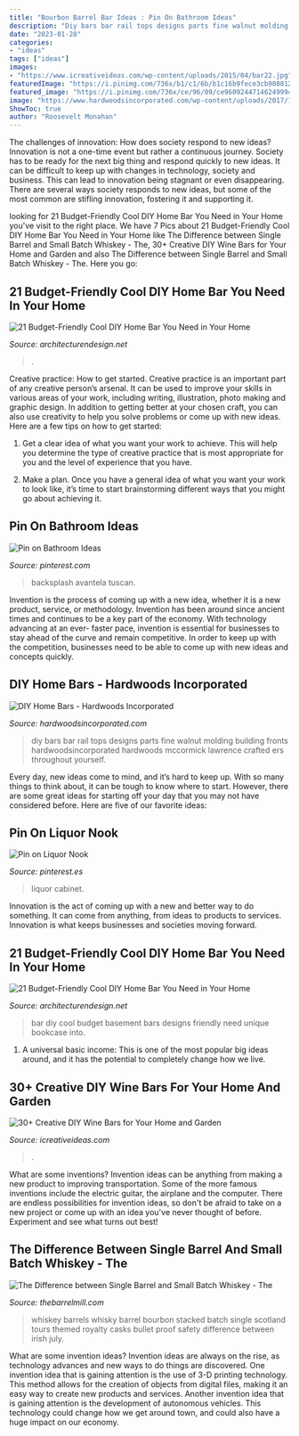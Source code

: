 ```yaml
---
title: "Bourbon Barrel Bar Ideas : Pin On Bathroom Ideas"
description: "Diy bars bar rail tops designs parts fine walnut molding building fronts hardwoodsincorporated hardwoods mccormick lawrence crafted ers throughout yourself"
date: "2023-01-28"
categories:
- "ideas"
tags: ["ideas"]
images:
- "https://www.icreativeideas.com/wp-content/uploads/2015/04/bar22.jpg"
featuredImage: "https://i.pinimg.com/736x/b1/c1/6b/b1c16b9fece3cb90881252d3b7563b99--liquor-cabinet-media-center.jpg"
featured_image: "https://i.pinimg.com/736x/ce/96/09/ce960924471462499945d25f409be629.jpg"
image: "https://www.hardwoodsincorporated.com/wp-content/uploads/2017/12/Lawrence-Mccormick-2-768x1024.jpg"
ShowToc: true
author: "Roosevelt Monahan"
---
```



The challenges of innovation: How does society respond to new ideas?
Innovation is not a one-time event but rather a continuous journey. Society has to be ready for the next big thing and respond quickly to new ideas. It can be difficult to keep up with changes in technology, society and business. This can lead to innovation being stagnant or even disappearing. There are several ways society responds to new ideas, but some of the most common are stifling innovation, fostering it and supporting it.

	

		
looking for 21 Budget-Friendly Cool DIY Home Bar You Need in Your Home you've visit to the right place. We have 7 Pics about 21 Budget-Friendly Cool DIY Home Bar You Need in Your Home like The Difference between Single Barrel and Small Batch Whiskey - The, 30+ Creative DIY Wine Bars for Your Home and Garden and also The Difference between Single Barrel and Small Batch Whiskey - The. Here you go:
		
    
## 21 Budget-Friendly Cool DIY Home Bar You Need In Your Home

<img loading=lazy src="https://cdn.architecturendesign.net/wp-content/uploads/2015/04/AD-DIY-Home-Bar-2.jpg" onerror="this.onerror=null;this.src='https://tse2.mm.bing.net/th?id=OIP.qTqZfqwmLmWmakzlwJCINQHaKA&amp;pid=15.1';" alt="21 Budget-Friendly Cool DIY Home Bar You Need in Your Home">

_Source: architecturendesign.net_

>. 

	

Creative practice: How to get started.
Creative practice is an important part of any creative person’s arsenal. It can be used to improve your skills in various areas of your work, including writing, illustration, photo making and graphic design. In addition to getting better at your chosen craft, you can also use creativity to help you solve problems or come up with new ideas. Here are a few tips on how to get started:
1. Get a clear idea of what you want your work to achieve. This will help you determine the type of creative practice that is most appropriate for you and the level of experience that you have.

2. Make a plan. Once you have a general idea of what you want your work to look like, it’s time to start brainstorming different ways that you might go about achieving it.

    
## Pin On Bathroom Ideas

<img loading=lazy src="https://i.pinimg.com/736x/ce/96/09/ce960924471462499945d25f409be629.jpg" onerror="this.onerror=null;this.src='https://tse2.mm.bing.net/th?id=OIP.Gy7HlLYCwgZ5Mnmhp2f8uAHaEK&amp;pid=15.1';" alt="Pin on Bathroom Ideas">

_Source: pinterest.com_

>backsplash avantela tuscan. 

	

Invention is the process of coming up with a new idea, whether it is a new product, service, or methodology. Invention has been around since ancient times and continues to be a key part of the economy. With technology advancing at an ever- faster pace, invention is essential for businesses to stay ahead of the curve and remain competitive. In order to keep up with the competition, businesses need to be able to come up with new ideas and concepts quickly.

    
## DIY Home Bars - Hardwoods Incorporated

<img loading=lazy src="https://www.hardwoodsincorporated.com/wp-content/uploads/2017/12/Lawrence-Mccormick-2-768x1024.jpg" onerror="this.onerror=null;this.src='https://tse3.mm.bing.net/th?id=OIP.1ABsMEXriGarEJakLp_UZAHaJ4&amp;pid=15.1';" alt="DIY Home Bars - Hardwoods Incorporated">

_Source: hardwoodsincorporated.com_

>diy bars bar rail tops designs parts fine walnut molding building fronts hardwoodsincorporated hardwoods mccormick lawrence crafted ers throughout yourself. 

	

Every day, new ideas come to mind, and it’s hard to keep up. With so many things to think about, it can be tough to know where to start. However, there are some great ideas for starting off your day that you may not have considered before. Here are five of our favorite ideas: 

    
## Pin On Liquor Nook

<img loading=lazy src="https://i.pinimg.com/736x/b1/c1/6b/b1c16b9fece3cb90881252d3b7563b99--liquor-cabinet-media-center.jpg" onerror="this.onerror=null;this.src='https://tse2.mm.bing.net/th?id=OIP.BqMjTnoXZ2oAWoNz4-z18gHaKv&amp;pid=15.1';" alt="Pin on Liquor Nook">

_Source: pinterest.es_

>liquor cabinet. 

	

Innovation is the act of coming up with a new and better way to do something. It can come from anything, from ideas to products to services. Innovation is what keeps businesses and societies moving forward.

    
## 21 Budget-Friendly Cool DIY Home Bar You Need In Your Home

<img loading=lazy src="http://cdn.architecturendesign.net/wp-content/uploads/2015/04/AD-DIY-Home-Bar-4.jpg" onerror="this.onerror=null;this.src='https://tse1.mm.bing.net/th?id=OIP.I6pjlEuICwBOugWXdpoFtQHaJ4&amp;pid=15.1';" alt="21 Budget-Friendly Cool DIY Home Bar You Need in Your Home">

_Source: architecturendesign.net_

>bar diy cool budget basement bars designs friendly need unique bookcase into. 

	

1. A universal basic income: This is one of the most popular big ideas around, and it has the potential to completely change how we live.

    
## 30+ Creative DIY Wine Bars For Your Home And Garden

<img loading=lazy src="https://www.icreativeideas.com/wp-content/uploads/2015/04/bar22.jpg" onerror="this.onerror=null;this.src='https://tse2.mm.bing.net/th?id=OIP.ul3A3W3tL9dLgsBebX8aVwHaLI&amp;pid=15.1';" alt="30+ Creative DIY Wine Bars for Your Home and Garden">

_Source: icreativeideas.com_

>. 

	

What are some inventions?
Invention ideas can be anything from making a new product to improving transportation. Some of the more famous inventions include the electric guitar, the airplane and the computer. There are endless possibilities for invention ideas, so don't be afraid to take on a new project or come up with an idea you've never thought of before. Experiment and see what turns out best!

    
## The Difference Between Single Barrel And Small Batch Whiskey - The

<img loading=lazy src="https://www.thebarrelmill.com/blog/wp-content/uploads/2019/07/barrel-stack.jpg" onerror="this.onerror=null;this.src='https://tse3.mm.bing.net/th?id=OIP.CYF8KJruYbD6MGgIVpv3dQHaE5&amp;pid=15.1';" alt="The Difference between Single Barrel and Small Batch Whiskey - The">

_Source: thebarrelmill.com_

>whiskey barrels whisky barrel bourbon stacked batch single scotland tours themed royalty casks bullet proof safety difference between irish july. 

	

What are some invention ideas?
Invention ideas are always on the rise, as technology advances and new ways to do things are discovered. One invention idea that is gaining attention is the use of 3-D printing technology. This method allows for the creation of objects from digital files, making it an easy way to create new products and services. Another invention idea that is gaining attention is the development of autonomous vehicles. This technology could change how we get around town, and could also have a huge impact on our economy.

